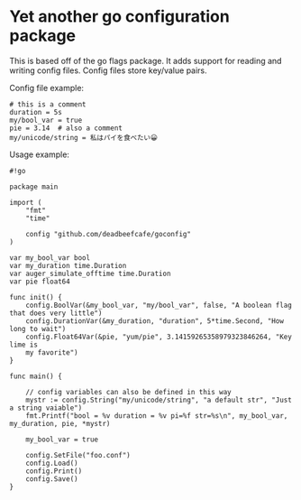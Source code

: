 # Yet another go configuration package

This is based off of the go flags package.  It adds support for reading and writing config files.  Config files store key/value pairs.

Config file example:
```
# this is a comment
duration = 5s
my/bool_var = true
pie = 3.14  # also a comment
my/unicode/string = 私はパイを食べたい😀
```

Usage example:
```
#!go

package main

import (
    "fmt"
    "time"

    config "github.com/deadbeefcafe/goconfig"
)

var my_bool_var bool
var my_duration time.Duration
var auger_simulate_offtime time.Duration
var pie float64

func init() {
    config.BoolVar(&my_bool_var, "my/bool_var", false, "A boolean flag that does very little")
    config.DurationVar(&my_duration, "duration", 5*time.Second, "How long to wait")
    config.Float64Var(&pie, "yum/pie", 3.14159265358979323846264, "Key lime is
    my favorite")
}

func main() {

    // config variables can also be defined in this way
    mystr := config.String("my/unicode/string", "a default str", "Just a string vaiable")
    fmt.Printf("bool = %v duration = %v pi=%f str=%s\n", my_bool_var, my_duration, pie, *mystr)

    my_bool_var = true

    config.SetFile("foo.conf")
    config.Load()
    config.Print()
    config.Save()
}

```

